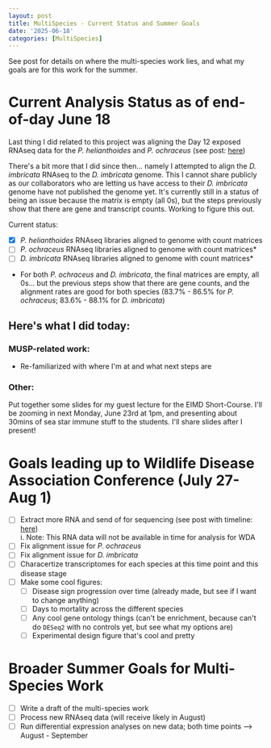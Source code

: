 ```yaml
---
layout: post
title: MultiSpecies - Current Status and Summer Goals
date: '2025-06-18'
categories: [MultiSpecies]
---
```

See post for details on where the multi-species work lies, and what my goals are for this work for the summer.

# Current Analysis Status as of end-of-day June 18
Last thing I did related to this project was aligning the Day 12 exposed RNAseq data for the _P. helianthoides_ and _P. ochraceus_ (see post: [here](https://grace-ac.github.io/MUsp-updates-2/))

There's a bit more that I did since then... namely I attempted to align the _D. imbricata_ RNAseq to the _D. imbricata_ genome. This I cannot share publicly as our collaborators who are letting us have access to their _D. imbricata_ genome have not published the genome yet. It's currently still in a status of being an issue because the matrix is empty (all 0s), but the steps previously show that there are gene and transcript counts. Working to figure this out.

Current status:

- [x] _P. helianthoides_ RNAseq libraries aligned to genome with count matrices     
- [ ] _P. ochraceus_ RNAseq libraries aligned to genome with count matrices*     
- [ ] _D. imbricata_ RNAseq libraries aligned to genome with count matrices*     

* For both _P. ochraceus_ and _D. imbricata_, the final matrices are empty, all 0s... but the previous steps show that there are gene counts, and the alignment rates are good for both species (83.7% - 86.5% for _P. ochraceus_; 83.6% - 88.1% for _D. imbricata_)

## Here's what I did today:
### MUSP-related work:
- Re-familiarized with where I'm at and what next steps are

### Other:
Put together some slides for my guest lecture for the EIMD Short-Course. I'll be zooming in next Monday, June 23rd  at 1pm, and presenting about 30mins of sea star immune stuff to the students. I'll share slides after I present!

# Goals leading up to Wildlife Disease Association Conference (July 27-Aug 1)
- [ ] Extract more RNA and send of for sequencing (see post with timeline: [here](https://grace-ac.github.io/RNA-extractions-multispecies/))      
    i. Note: This RNA data will not  be available in time for analysis for WDA       
- [ ] Fix alignment issue for _P. ochraceus_       
- [ ] Fix alignment issue for _D. imbricata_        
- [ ] Characertize transcriptomes for each species at this time point and this disease stage     
- [ ] Make some cool figures:      
    - [ ] Disease sign progression over time (already made, but see if I want to change anything)      
    - [ ] Days to mortality across the different species      
    - [ ] Any cool gene ontology things (can't be enrichment, because can't do `DESeq2` with no controls yet, but see what my options are)       
    - [ ] Experimental design figure that's cool and pretty    

# Broader Summer Goals for Multi-Species Work
- [ ] Write a draft of the multi-species work    
- [ ] Process new RNAseq data (will receive likely in August)
- [ ] Run differential expression analyses on new data; both time points --> August - September
